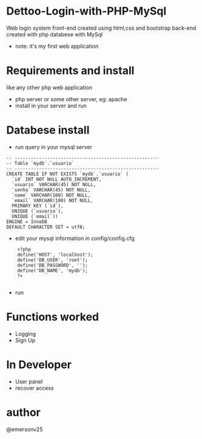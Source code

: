 # Dettoo-Login-with-PHP-MySql
Web login system
front-end created using html,css and bootstrap
back-end created with php
databese with MySql
* note: it's my first web application


# Requirements and install
like any other php web application

* php server or some other server, eg: apache
* install in your server and run

# Databese install
* run query in your mysql server
```
-- -----------------------------------------------------
-- Table `mydb`.`usuario`
-- -----------------------------------------------------
CREATE TABLE IF NOT EXISTS `mydb`.`usuario` (
  `id` INT NOT NULL AUTO_INCREMENT,
  `usuario` VARCHAR(45) NOT NULL,
  `senha` VARCHAR(45) NOT NULL,
  `nome` VARCHAR(100) NOT NULL,
  `email` VARCHAR(100) NOT NULL,
  PRIMARY KEY (`id`),
  UNIQUE (`usuario`),
  UNIQUE (`email`))
ENGINE = InnoDB
DEFAULT CHARACTER SET = utf8;
```
* edit your mysql information in config/config.cfg
```
    <?php
    define('HOST', 'localhost');
    define('DB_USER', 'root');
    define('DB_PASSWORD', '');
    define('DB_NAME', 'mydb');
    ?>
  
```

* run

# Functions worked

* Logging
* Sign Up

# In Developer
* User panel
* recover access

# author
@emersonv25
 
